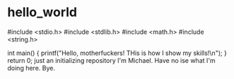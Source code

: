 # hello_world
#include <stdio.h>
#include <stdlib.h>
#include <math.h>
#include <string.h>

int main()
{
printf("Hello, motherfuckers! THis is how I show my skills!\n");
} return 0;
just an initializing repository
I'm Michael. Have no ise what I'm doing here. Bye.

